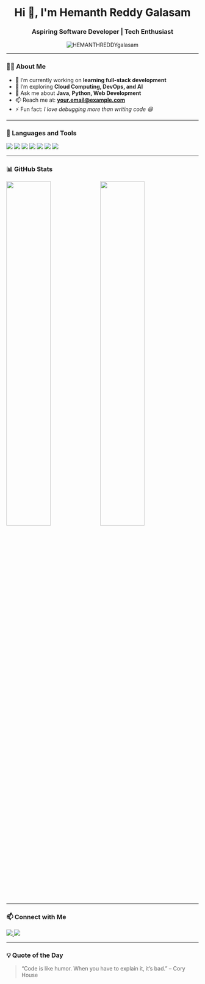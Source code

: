 <h1 align="center">Hi 👋, I'm Hemanth Reddy Galasam</h1>
<h3 align="center">Aspiring Software Developer | Tech Enthusiast</h3>

<p align="center">
  <img src="https://komarev.com/ghpvc/?username=HEMANTHREDDYgalasam&label=Profile%20views&color=0e75b6&style=flat" alt="HEMANTHREDDYgalasam" />
</p>

---

### 👨‍💻 About Me

- 🔭 I’m currently working on **learning full-stack development**
- 🌱 I’m exploring **Cloud Computing, DevOps, and AI**
- 💬 Ask me about **Java, Python, Web Development**
- 📫 Reach me at: **your.email@example.com**
- ⚡ Fun fact: *I love debugging more than writing code 😄*

---

### 🧰 Languages and Tools

<p align="left">
  <img src="https://img.shields.io/badge/Java-007396?style=for-the-badge&logo=java&logoColor=white" />
  <img src="https://img.shields.io/badge/Python-3776AB?style=for-the-badge&logo=python&logoColor=white" />
  <img src="https://img.shields.io/badge/HTML5-E34F26?style=for-the-badge&logo=html5&logoColor=white" />
  <img src="https://img.shields.io/badge/CSS3-1572B6?style=for-the-badge&logo=css3&logoColor=white" />
  <img src="https://img.shields.io/badge/JavaScript-F7DF1E?style=for-the-badge&logo=javascript&logoColor=black" />
  <img src="https://img.shields.io/badge/Git-F05032?style=for-the-badge&logo=git&logoColor=white" />
  <img src="https://img.shields.io/badge/GitHub-100000?style=for-the-badge&logo=github&logoColor=white" />
</p>

---

### 📊 GitHub Stats

<p align="left">
  <img src="https://github-readme-stats.vercel.app/api?username=HEMANTHREDDYgalasam&show_icons=true&theme=tokyonight" width="48%" />
  <img src="https://github-readme-stats.vercel.app/api/top-langs/?username=HEMANTHREDDYgalasam&layout=compact&theme=tokyonight" width="48%" />
</p>

---

### 📫 Connect with Me

<p align="left">
  <a href="mailto:your.email@example.com">
    <img src="https://img.shields.io/badge/email-D14836?style=for-the-badge&logo=gmail&logoColor=white" />
  </a>
  <a href="https://www.linkedin.com/in/your-linkedin/" target="blank">
    <img src="https://img.shields.io/badge/linkedin-0A66C2?style=for-the-badge&logo=linkedin&logoColor=white" />
  </a>
</p>

---

### 💡 Quote of the Day

> “Code is like humor. When you have to explain it, it’s bad.” – Cory House
